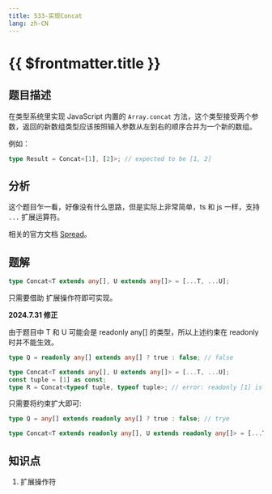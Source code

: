 ```yaml
---
title: 533-实现Concat
lang: zh-CN
---
```


# {{ $frontmatter.title }}

## 题目描述

在类型系统里实现 JavaScript 内置的 `Array.concat` 方法，这个类型接受两个参数，返回的新数组类型应该按照输入参数从左到右的顺序合并为一个新的数组。

例如：

```ts
type Result = Concat<[1], [2]>; // expected to be [1, 2]
```

## 分析

这个题目乍一看，好像没有什么思路，但是实际上非常简单，ts 和 js 一样，支持 `...` 扩展运算符。

相关的官方文档 [Spread](https://www.typescriptlang.org/docs/handbook/variable-declarations.html#spread)。

## 题解

```ts
type Concat<T extends any[], U extends any[]> = [...T, ...U];
```

只需要借助 扩展操作符即可实现。

**2024.7.31 修正**

由于题目中 T 和 U 可能会是 readonly any[] 的类型，所以上述约束在 readonly 时并不能生效。

```ts
type Q = readonly any[] extends any[] ? true : false; // false

type Concat<T extends any[], U extends any[]> = [...T, ...U];
const tuple = [1] as const;
type R = Concat<typeof tuple, typeof tuple>; // error: readonly [1] is can not assigned any[]
```

只需要将约束扩大即可:

```ts
type Q = any[] extends readonly any[] ? true : false; // trye

type Concat<T extends readonly any[], U extends readonly any[]> = [...T, ...U];
```

## 知识点

1. 扩展操作符
